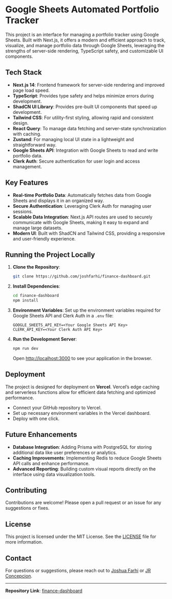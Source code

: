 # Google Sheets Automated Portfolio Tracker

This project is an interface for managing a portfolio tracker using Google Sheets. Built with Next.js, it offers a modern and efficient approach to track, visualize, and manage portfolio data through Google Sheets, leveraging the strengths of server-side rendering, TypeScript safety, and customizable UI components.

## Tech Stack

- **Next.js 14**: Frontend framework for server-side rendering and improved page load speed.
- **TypeScript**: Provides type safety and helps minimize errors during development.
- **ShadCN UI Library**: Provides pre-built UI components that speed up development.
- **Tailwind CSS**: For utility-first styling, allowing rapid and consistent design.
- **React Query**: To manage data fetching and server-state synchronization with caching.
- **Zustand**: For managing local UI state in a lightweight and straightforward way.
- **Google Sheets API**: Integration with Google Sheets to read and write portfolio data.
- **Clerk Auth**: Secure authentication for user login and access management.

## Key Features

- **Real-time Portfolio Data**: Automatically fetches data from Google Sheets and displays it in an organized way.
- **Secure Authentication**: Leveraging Clerk Auth for managing user sessions.
- **Scalable Data Integration**: Next.js API routes are used to securely communicate with Google Sheets, making it easy to expand and manage large datasets.
- **Modern UI**: Built with ShadCN and Tailwind CSS, providing a responsive and user-friendly experience.

## Running the Project Locally

1. **Clone the Repository**:
   ```bash
   git clone https://github.com/joshfarhi/finance-dashboard.git
   ```
2. **Install Dependencies**:
   ```bash
   cd finance-dashboard
   npm install
   ```
3. **Environment Variables**:
   Set up the environment variables required for Google Sheets API and Clerk Auth in a `.env` file:
   ```
   GOOGLE_SHEETS_API_KEY=<Your Google Sheets API Key>
   CLERK_API_KEY=<Your Clerk Auth API Key>
   ```
4. **Run the Development Server**:
   ```bash
   npm run dev
   ```
   Open [http://localhost:3000](http://localhost:3000) to see your application in the browser.

## Deployment

The project is designed for deployment on **Vercel**. Vercel’s edge caching and serverless functions allow for efficient data fetching and optimized performance.

- Connect your GitHub repository to Vercel.
- Set up necessary environment variables in the Vercel dashboard.
- Deploy with one click.

## Future Enhancements

- **Database Integration**: Adding Prisma with PostgreSQL for storing additional data like user preferences or analytics.
- **Caching Improvements**: Implementing Redis to reduce Google Sheets API calls and enhance performance.
- **Advanced Reporting**: Building custom visual reports directly on the interface using data visualization tools.

## Contributing

Contributions are welcome! Please open a pull request or an issue for any suggestions or fixes.

## License

This project is licensed under the MIT License. See the [LICENSE](LICENSE) file for more information.

## Contact

For questions or suggestions, please reach out to [Joshua Farhi](https://github.com/joshfarhi) or [JR Concepcion](https://github.com/JRCon1/).

---

**Repository Link**: [finance-dashboard](https://github.com/joshfarhi/finance-dashboard)
